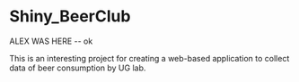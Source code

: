 # Shiny_BeerClub
ALEX WAS HERE -- ok


This is an interesting project for creating a web-based application to collect data of beer consumption by UG lab.



